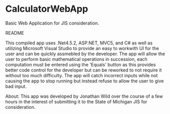 # CalculatorWebApp
Basic Web Application for JIS consideration.

README

This compiled app uses .Net4.5.2, ASP.NET, MVC5, and C# as well as utilizing Microsoft Visual Studio to provide an easy to workwith UI for the user and can be quickly assmebled by the developer. The app will allow the user to perform basic mathematical operations in succession, each computation must be entered using the 'Equals' button as this provides better code control for the developer but can be reworked to not require it without too much difficulty. The app will catch incorrect inputs while not causing the app to stop running but instead refuse to allow the user to give bad input.

About: This app was developed by Jonathan Wild over the course of a few hours in the interest of submitting it to the State of Michigan JIS for consideration.
